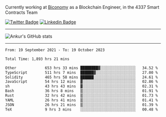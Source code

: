 Currently working at [Biconomy](https://biconomy.io/) as a Blockchain Engineer, in the 4337 Smart Contracts Team

 [![Twitter Badge](https://img.shields.io/badge/-@ankurdubey521-1ca0f1?style=flat-square&labelColor=1ca0f1&logo=twitter&logoColor=white&link=https://twitter.com/ankurdubey521)](https://twitter.com/ankurdubey521) [![Linkedin Badge](https://img.shields.io/badge/-ankurdubey521-blue?style=flat-square&logo=Linkedin&logoColor=white&link=https://www.linkedin.com/in/ankurdubey521/)](https://www.linkedin.com/in/ankurdubey521/)

<hr/>

![Ankur's GitHub stats](https://github-readme-stats.vercel.app/api?username=ankurdubey521&count_private=true&theme=radical)

<hr/>

<!--START_SECTION:waka-->

```txt
From: 19 September 2021 - To: 19 October 2023

Total Time: 1,893 hrs 21 mins

Other             653 hrs 33 mins ████████▓░░░░░░░░░░░░░░░░   34.52 %
TypeScript        511 hrs 7 mins  ██████▓░░░░░░░░░░░░░░░░░░   27.00 %
Solidity          465 hrs 58 mins ██████░░░░░░░░░░░░░░░░░░░   24.61 %
JavaScript        54 hrs 12 mins  ▓░░░░░░░░░░░░░░░░░░░░░░░░   02.86 %
sh                43 hrs 43 mins  ▓░░░░░░░░░░░░░░░░░░░░░░░░   02.31 %
Bash              36 hrs 8 mins   ▒░░░░░░░░░░░░░░░░░░░░░░░░   01.91 %
Rust              32 hrs 42 mins  ▒░░░░░░░░░░░░░░░░░░░░░░░░   01.73 %
YAML              26 hrs 41 mins  ▒░░░░░░░░░░░░░░░░░░░░░░░░   01.41 %
JSON              26 hrs 21 mins  ▒░░░░░░░░░░░░░░░░░░░░░░░░   01.39 %
TeX               9 hrs 3 mins    ░░░░░░░░░░░░░░░░░░░░░░░░░   00.48 %
```

<!--END_SECTION:waka-->
